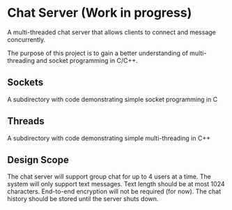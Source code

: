 # Chat Server (Work in progress)

A multi-threaded chat server that allows clients to connect and message concurrently.

The purpose of this project is to gain a better understanding of multi-threading and socket programming in C/C++.

## Sockets

A subdirectory with code demonstrating simple socket programming in C

## Threads

A subdirectory with code demonstrating simple multi-threading in C++

## Design Scope

The chat server will support group chat for up to 4 users at a time. The system will only support text messages. Text length should be at most 1024 characters. End-to-end encryption will not be required (for now). The chat history should be stored until the server shuts down.
